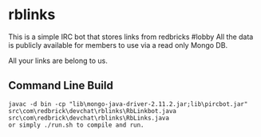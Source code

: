 rblinks
=======

This is a simple IRC bot that stores links from redbricks #lobby 
All the data is publicly available for members to use via a read only Mongo DB.

All your links are belong to us.

Command Line Build
------------------
    javac -d bin -cp "lib\mongo-java-driver-2.11.2.jar;lib\pircbot.jar" src\com\redbrick\devchat\rblinks\RbLinkbot.java src\com\redbrick\devchat\rblinks\RbLinks.java
    or simply ./run.sh to compile and run.
